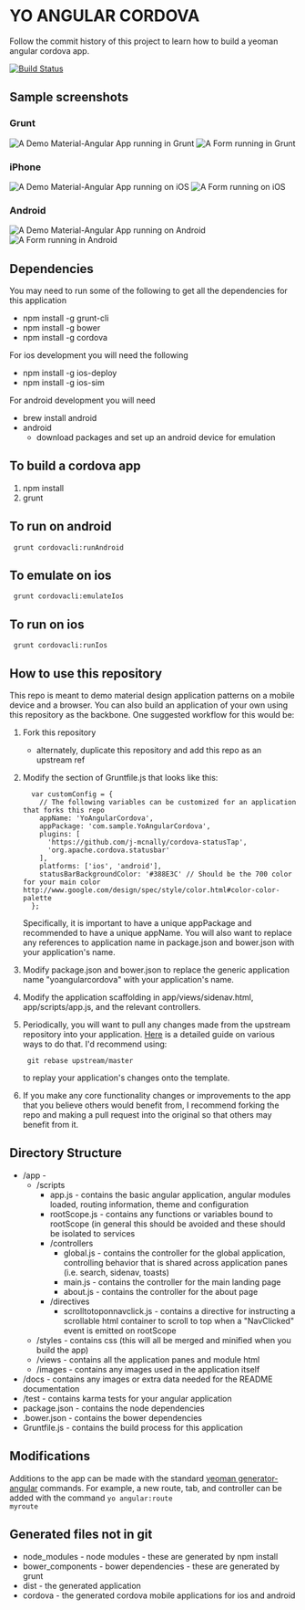 YO ANGULAR CORDOVA
=================

Follow the commit history of this project to learn how to build a yeoman angular cordova app.

[![Build Status](https://travis-ci.org/infomofo/cordova-angular-md-template.svg?branch=master)](https://travis-ci.org/infomofo/cordova-angular-md-template)

Sample screenshots
------------------

### Grunt
![A Demo Material-Angular App running in Grunt](docs/images/GruntSlideNav.png)
![A Form running in Grunt](docs/images/GruntForm.png)

### iPhone
![A Demo Material-Angular App running on iOS](docs/images/iPhoneAppSlideNav.png)
![A Form running on iOS](docs/images/iPhoneForm.png)

### Android
![A Demo Material-Angular App running on Android](docs/images/AndroidAppSlideNav.png)
![A Form running in Android](docs/images/AndroidFormNumberInput.png)

Dependencies
------------

You may need to run some of the following to get all the dependencies for this application

   * npm install -g grunt-cli
   * npm install -g bower
   * npm install -g cordova
   
For ios development you will need the following
   
   * npm install -g ios-deploy
   * npm install -g ios-sim

For android development you will need

   * brew install android
   * android 
       * download packages and set up an android device for emulation

To build a cordova app
---------------------

1. npm install
2. grunt 

To run on android
-----------------

     grunt cordovacli:runAndroid

To emulate on ios
-----------------

     grunt cordovacli:emulateIos

To run on ios
-------------

     grunt cordovacli:runIos

How to use this repository
--------------------------

This repo is meant to demo material design application patterns on a mobile device and a browser.  You can also build
an application of your own using this repository as the backbone.  One suggested workflow for this would be:

1. Fork this repository
    - alternately, duplicate this repository and add this repo as an upstream ref
2. Modify the section of Gruntfile.js that looks like this:

         var customConfig = {
           // The following variables can be customized for an application that forks this repo
           appName: 'YoAngularCordova',
           appPackage: 'com.sample.YoAngularCordova',
           plugins: [
             'https://github.com/j-mcnally/cordova-statusTap',
             'org.apache.cordova.statusbar'
           ],
           platforms: ['ios', 'android'],
           statusBarBackgroundColor: '#388E3C' // Should be the 700 color for your main color http://www.google.com/design/spec/style/color.html#color-color-palette
         };

    Specifically, it is important to have a unique appPackage and recommended to have a unique appName.  You will also
    want to replace any references to application name in package.json and bower.json with your application's name.

3. Modify package.json and bower.json to replace the generic application name "yoangularcordova" with your application's name.
    
4. Modify the application scaffolding in app/views/sidenav.html, app/scripts/app.js, and the relevant controllers.  

5. Periodically, you will want to pull any changes made from the upstream repository into your application.  [Here](https://stackoverflow.com/questions/3903817/pull-new-updates-from-original-github-repository-into-forked-github-repository/3903835#3903835) 
is a detailed guide on various ways to do that.  I'd recommend using:

        git rebase upstream/master
        
    to replay your application's changes onto the template.
    
6. If you make any core functionality changes or improvements to the app that you believe others would benefit from, 
I recommend forking the repo and making a pull request into the original so that others may benefit from it.

Directory Structure
-------------------

* /app - 
    * /scripts
        * app.js - contains the basic angular application, angular modules loaded, routing information, theme and 
        configuration
        * rootScope.js - contains any functions or variables bound to rootScope (in general this should be avoided and 
        these should be isolated to services
        * /controllers
            * global.js - contains the controller for the global application, controlling behavior that is shared across 
            application panes (i.e. search, sidenav, toasts)
            * main.js - contains the controller for the main landing page
            * about.js - contains the controller for the about page
        * /directives
            * scrolltotoponnavclick.js - contains a directive for instructing a scrollable html container to scroll
            to top when a "NavClicked" event is emitted on rootScope
    * /styles - contains css (this will all be merged and minified when you build the app)
    * /views - contains all the application panes and module html
    * /images - contains any images used in the application itself
* /docs - contains any images or extra data needed for the README documentation
* /test - contains karma tests for your angular application
* package.json - contains the node dependencies
* .bower.json - contains the bower dependencies
* Gruntfile.js - contains the build process for this application

Modifications
-------------

Additions to the app can be made with the standard [yeoman generator-angular](https://github.com/yeoman/generator-angular)
commands.  For example, a new route, tab, and controller can be added with the command <code>yo angular:route myroute</code>

Generated files not in git
--------------------------

* node_modules - node modules - these are generated by npm install
* bower_components - bower dependencies - these are generated by grunt
* dist - the generated application
* cordova - the generated cordova mobile applications for ios and android
